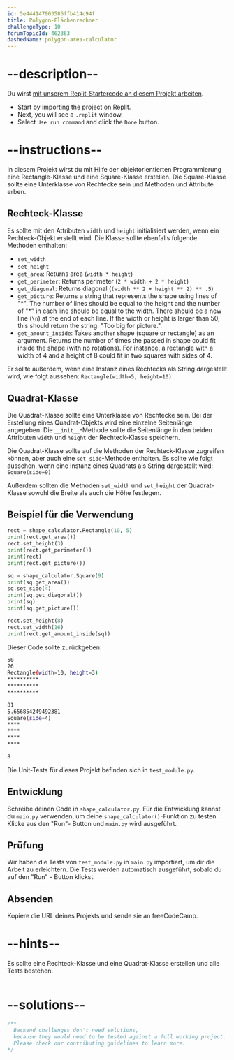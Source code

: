 ```yaml
---
id: 5e444147903586ffb414c94f
title: Polygon-Flächenrechner
challengeType: 10
forumTopicId: 462363
dashedName: polygon-area-calculator
---
```


# --description--

Du wirst <a href="https://replit.com/github/topcoder-platform/boilerplate-polygon-area-calculator" target="_blank" rel="noopener noreferrer nofollow">mit unserem Replit-Startercode an diesem Projekt arbeiten</a>.

-   Start by importing the project on Replit.
-   Next, you will see a `.replit` window.
-   Select `Use run command` and click the `Done` button.


# --instructions--

In diesem Projekt wirst du mit Hilfe der objektorientierten Programmierung eine Rectangle-Klasse und eine Square-Klasse erstellen. Die Square-Klasse sollte eine Unterklasse von Rechtecke sein und Methoden und Attribute erben.

## Rechteck-Klasse

Es sollte mit den Attributen `width` und `height` initialisiert werden, wenn ein Rechteck-Objekt erstellt wird. Die Klasse sollte ebenfalls folgende Methoden enthalten:

- `set_width`
- `set_height`
- `get_area`: Returns area (`width * height`)
- `get_perimeter`: Returns perimeter (`2 * width + 2 * height`)
- `get_diagonal`: Returns diagonal (`(width ** 2 + height ** 2) ** .5`)
- `get_picture`: Returns a string that represents the shape using lines of "\*". The number of lines should be equal to the height and the number of "\*" in each line should be equal to the width. There should be a new line (`\n`) at the end of each line. If the width or height is larger than 50, this should return the string: "Too big for picture.".
- `get_amount_inside`: Takes another shape (square or rectangle) as an argument. Returns the number of times the passed in shape could fit inside the shape (with no rotations). For instance, a rectangle with a width of 4 and a height of 8 could fit in two squares with sides of 4.

Er sollte außerdem, wenn eine Instanz eines Rechtecks als String dargestellt wird, wie folgt aussehen: `Rectangle(width=5, height=10)`

## Quadrat-Klasse

Die Quadrat-Klasse sollte eine Unterklasse von Rechtecke sein. Bei der Erstellung eines Quadrat-Objekts wird eine einzelne Seitenlänge angegeben. Die `__init__`-Methode sollte die Seitenlänge in den beiden Attributen `width` und `height` der Rechteck-Klasse speichern.

Die Quadrat-Klasse sollte auf die Methoden der Rechteck-Klasse zugreifen können, aber auch eine `set_side`-Methode enthalten. Es sollte wie folgt aussehen, wenn eine Instanz eines Quadrats als String dargestellt wird: `Square(side=9)`

Außerdem sollten die Methoden `set_width` und `set_height` der Quadrat-Klasse sowohl die Breite als auch die Höhe festlegen.

## Beispiel für die Verwendung

```py
rect = shape_calculator.Rectangle(10, 5)
print(rect.get_area())
rect.set_height(3)
print(rect.get_perimeter())
print(rect)
print(rect.get_picture())

sq = shape_calculator.Square(9)
print(sq.get_area())
sq.set_side(4)
print(sq.get_diagonal())
print(sq)
print(sq.get_picture())

rect.set_height(8)
rect.set_width(16)
print(rect.get_amount_inside(sq))
```

Dieser Code sollte zurückgeben:

```bash
50
26
Rectangle(width=10, height=3)
**********
**********
**********

81
5.656854249492381
Square(side=4)
****
****
****
****

8
```

Die Unit-Tests für dieses Projekt befinden sich in `test_module.py`.

## Entwicklung

Schreibe deinen Code in `shape_calculator.py`. Für die Entwicklung kannst du `main.py` verwenden, um deine `shape_calculator()`-Funktion zu testen. Klicke aus den "Run"- Button und `main.py` wird ausgeführt.

## Prüfung

Wir haben die Tests von `test_module.py` in `main.py` importiert, um dir die Arbeit zu erleichtern. Die Tests werden automatisch ausgeführt, sobald du auf den "Run" - Button klickst.

## Absenden

Kopiere die URL deines Projekts und sende sie an freeCodeCamp.

# --hints--

Es sollte eine Rechteck-Klasse und eine Quadrat-Klasse erstellen und alle Tests bestehen.

```js

```

# --solutions--

```js
/**
  Backend challenges don't need solutions,
  because they would need to be tested against a full working project.
  Please check our contributing guidelines to learn more.
*/
```
